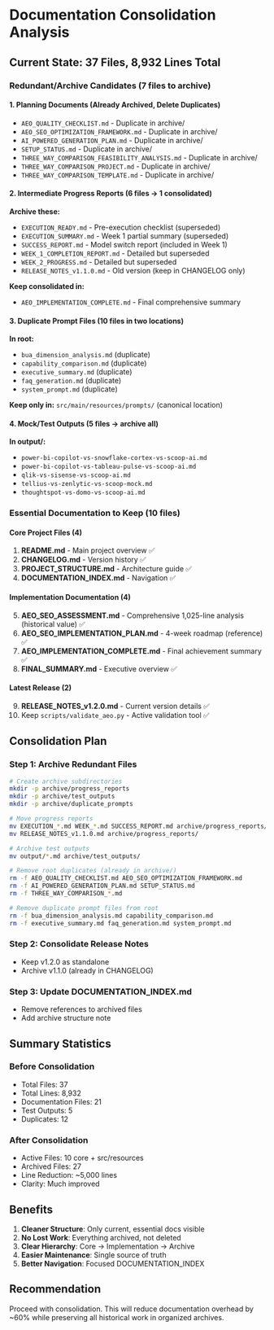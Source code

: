 # Documentation Consolidation Analysis

## Current State: 37 Files, 8,932 Lines Total

### Redundant/Archive Candidates (7 files to archive)

#### 1. Planning Documents (Already Archived, Delete Duplicates)
- `AEO_QUALITY_CHECKLIST.md` - Duplicate in archive/
- `AEO_SEO_OPTIMIZATION_FRAMEWORK.md` - Duplicate in archive/
- `AI_POWERED_GENERATION_PLAN.md` - Duplicate in archive/
- `SETUP_STATUS.md` - Duplicate in archive/
- `THREE_WAY_COMPARISON_FEASIBILITY_ANALYSIS.md` - Duplicate in archive/
- `THREE_WAY_COMPARISON_PROJECT.md` - Duplicate in archive/
- `THREE_WAY_COMPARISON_TEMPLATE.md` - Duplicate in archive/

#### 2. Intermediate Progress Reports (6 files → 1 consolidated)
**Archive these:**
- `EXECUTION_READY.md` - Pre-execution checklist (superseded)
- `EXECUTION_SUMMARY.md` - Week 1 partial summary (superseded)
- `SUCCESS_REPORT.md` - Model switch report (included in Week 1)
- `WEEK_1_COMPLETION_REPORT.md` - Detailed but superseded
- `WEEK_2_PROGRESS.md` - Detailed but superseded
- `RELEASE_NOTES_v1.1.0.md` - Old version (keep in CHANGELOG only)

**Keep consolidated in:**
- `AEO_IMPLEMENTATION_COMPLETE.md` - Final comprehensive summary

#### 3. Duplicate Prompt Files (10 files in two locations)
**In root:**
- `bua_dimension_analysis.md` (duplicate)
- `capability_comparison.md` (duplicate)
- `executive_summary.md` (duplicate)
- `faq_generation.md` (duplicate)
- `system_prompt.md` (duplicate)

**Keep only in:** `src/main/resources/prompts/` (canonical location)

#### 4. Mock/Test Outputs (5 files → archive all)
**In output/:**
- `power-bi-copilot-vs-snowflake-cortex-vs-scoop-ai.md`
- `power-bi-copilot-vs-tableau-pulse-vs-scoop-ai.md`
- `qlik-vs-sisense-vs-scoop-ai.md`
- `tellius-vs-zenlytic-vs-scoop-mock.md`
- `thoughtspot-vs-domo-vs-scoop-ai.md`

### Essential Documentation to Keep (10 files)

#### Core Project Files (4)
1. **README.md** - Main project overview ✅
2. **CHANGELOG.md** - Version history ✅
3. **PROJECT_STRUCTURE.md** - Architecture guide ✅
4. **DOCUMENTATION_INDEX.md** - Navigation ✅

#### Implementation Documentation (4)
5. **AEO_SEO_ASSESSMENT.md** - Comprehensive 1,025-line analysis (historical value) ✅
6. **AEO_SEO_IMPLEMENTATION_PLAN.md** - 4-week roadmap (reference) ✅
7. **AEO_IMPLEMENTATION_COMPLETE.md** - Final achievement summary ✅
8. **FINAL_SUMMARY.md** - Executive overview ✅

#### Latest Release (2)
9. **RELEASE_NOTES_v1.2.0.md** - Current version details ✅
10. Keep `scripts/validate_aeo.py` - Active validation tool ✅

## Consolidation Plan

### Step 1: Archive Redundant Files
```bash
# Create archive subdirectories
mkdir -p archive/progress_reports
mkdir -p archive/test_outputs
mkdir -p archive/duplicate_prompts

# Move progress reports
mv EXECUTION_*.md WEEK_*.md SUCCESS_REPORT.md archive/progress_reports/
mv RELEASE_NOTES_v1.1.0.md archive/progress_reports/

# Archive test outputs
mv output/*.md archive/test_outputs/

# Remove root duplicates (already in archive/)
rm -f AEO_QUALITY_CHECKLIST.md AEO_SEO_OPTIMIZATION_FRAMEWORK.md
rm -f AI_POWERED_GENERATION_PLAN.md SETUP_STATUS.md
rm -f THREE_WAY_COMPARISON_*.md

# Remove duplicate prompt files from root
rm -f bua_dimension_analysis.md capability_comparison.md
rm -f executive_summary.md faq_generation.md system_prompt.md
```

### Step 2: Consolidate Release Notes
- Keep v1.2.0 as standalone
- Archive v1.1.0 (already in CHANGELOG)

### Step 3: Update DOCUMENTATION_INDEX.md
- Remove references to archived files
- Add archive structure note

## Summary Statistics

### Before Consolidation
- Total Files: 37
- Total Lines: 8,932
- Documentation Files: 21
- Test Outputs: 5
- Duplicates: 12

### After Consolidation
- Active Files: 10 core + src/resources
- Archived Files: 27
- Line Reduction: ~5,000 lines
- Clarity: Much improved

## Benefits
1. **Cleaner Structure**: Only current, essential docs visible
2. **No Lost Work**: Everything archived, not deleted
3. **Clear Hierarchy**: Core → Implementation → Archive
4. **Easier Maintenance**: Single source of truth
5. **Better Navigation**: Focused DOCUMENTATION_INDEX

## Recommendation
Proceed with consolidation. This will reduce documentation overhead by ~60% while preserving all historical work in organized archives.
